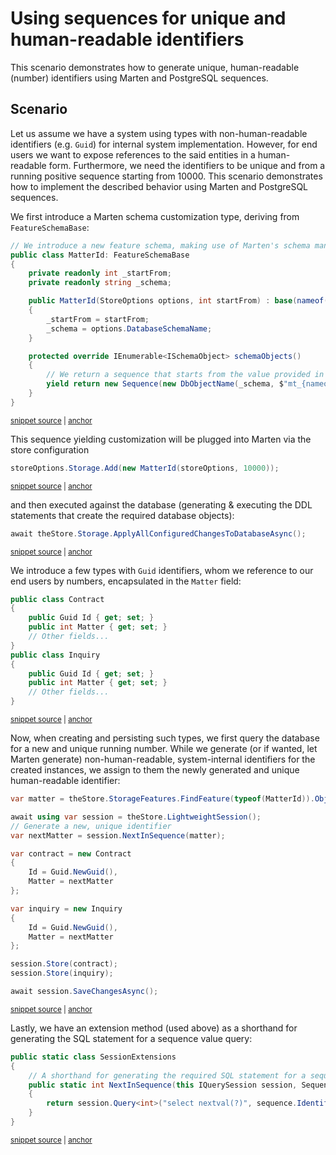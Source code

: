 # Using sequences for unique and human-readable identifiers

This scenario demonstrates how to generate unique, human-readable (number) identifiers using Marten and PostgreSQL sequences.

## Scenario

Let us assume we have a system using types with non-human-readable identifiers (e.g. `Guid`) for internal system implementation. However, for end users we want to expose references to the said entities in a human-readable form. Furthermore, we need the identifiers to be unique and from a running positive sequence starting from 10000. This scenario demonstrates how to implement the described behavior using Marten and PostgreSQL sequences.

We first introduce a Marten schema customization type, deriving from `FeatureSchemaBase`:

<!-- snippet: sample_scenario-usingsequenceforuniqueid-setup -->
<a id='snippet-sample_scenario-usingsequenceforuniqueid-setup'></a>
```cs
// We introduce a new feature schema, making use of Marten's schema management facilities.
public class MatterId: FeatureSchemaBase
{
    private readonly int _startFrom;
    private readonly string _schema;

    public MatterId(StoreOptions options, int startFrom) : base(nameof(MatterId), options.Advanced.Migrator)
    {
        _startFrom = startFrom;
        _schema = options.DatabaseSchemaName;
    }

    protected override IEnumerable<ISchemaObject> schemaObjects()
    {
        // We return a sequence that starts from the value provided in the ctor
        yield return new Sequence(new DbObjectName(_schema, $"mt_{nameof(MatterId).ToLowerInvariant()}"), _startFrom);
    }
}
```
<sup><a href='https://github.com/JasperFx/marten/blob/master/src/Marten.Testing/Examples/ScenarioUsingSequenceForUniqueId.cs#L17-L36' title='Snippet source file'>snippet source</a> | <a href='#snippet-sample_scenario-usingsequenceforuniqueid-setup' title='Start of snippet'>anchor</a></sup>
<!-- endSnippet -->

This sequence yielding customization will be plugged into Marten via the store configuration

<!-- snippet: sample_scenario-usingsequenceforuniqueid-storesetup-1 -->
<a id='snippet-sample_scenario-usingsequenceforuniqueid-storesetup-1'></a>
```cs
storeOptions.Storage.Add(new MatterId(storeOptions, 10000));
```
<sup><a href='https://github.com/JasperFx/marten/blob/master/src/Marten.Testing/Examples/ScenarioUsingSequenceForUniqueId.cs#L43-L45' title='Snippet source file'>snippet source</a> | <a href='#snippet-sample_scenario-usingsequenceforuniqueid-storesetup-1' title='Start of snippet'>anchor</a></sup>
<!-- endSnippet -->

and then executed against the database (generating & executing the DDL statements that create the required database objects):

<!-- snippet: sample_scenario-usingsequenceforuniqueid-storesetup-2 -->
<a id='snippet-sample_scenario-usingsequenceforuniqueid-storesetup-2'></a>
```cs
await theStore.Storage.ApplyAllConfiguredChangesToDatabaseAsync();
```
<sup><a href='https://github.com/JasperFx/marten/blob/master/src/Marten.Testing/Examples/ScenarioUsingSequenceForUniqueId.cs#L48-L50' title='Snippet source file'>snippet source</a> | <a href='#snippet-sample_scenario-usingsequenceforuniqueid-storesetup-2' title='Start of snippet'>anchor</a></sup>
<!-- endSnippet -->

We introduce a few types with `Guid` identifiers, whom we reference to our end users by numbers, encapsulated in the `Matter` field:

<!-- snippet: sample_scenario-usingsequenceforuniqueid-setup-types -->
<a id='snippet-sample_scenario-usingsequenceforuniqueid-setup-types'></a>
```cs
public class Contract
{
    public Guid Id { get; set; }
    public int Matter { get; set; }
    // Other fields...
}
public class Inquiry
{
    public Guid Id { get; set; }
    public int Matter { get; set; }
    // Other fields...
}
```
<sup><a href='https://github.com/JasperFx/marten/blob/master/src/Marten.Testing/Examples/ScenarioUsingSequenceForUniqueId.cs#L79-L92' title='Snippet source file'>snippet source</a> | <a href='#snippet-sample_scenario-usingsequenceforuniqueid-setup-types' title='Start of snippet'>anchor</a></sup>
<!-- endSnippet -->

Now, when creating and persisting such types, we first query the database for a new and unique running number. While we generate (or if wanted, let Marten generate) non-human-readable, system-internal identifiers for the created instances, we assign to them the newly generated and unique human-readable identifier:

<!-- snippet: sample_scenario-usingsequenceforuniqueid-querymatter -->
<a id='snippet-sample_scenario-usingsequenceforuniqueid-querymatter'></a>
```cs
var matter = theStore.StorageFeatures.FindFeature(typeof(MatterId)).Objects.OfType<Sequence>().Single();

await using var session = theStore.LightweightSession();
// Generate a new, unique identifier
var nextMatter = session.NextInSequence(matter);

var contract = new Contract
{
    Id = Guid.NewGuid(),
    Matter = nextMatter
};

var inquiry = new Inquiry
{
    Id = Guid.NewGuid(),
    Matter = nextMatter
};

session.Store(contract);
session.Store(inquiry);

await session.SaveChangesAsync();
```
<sup><a href='https://github.com/JasperFx/marten/blob/master/src/Marten.Testing/Examples/ScenarioUsingSequenceForUniqueId.cs#L52-L76' title='Snippet source file'>snippet source</a> | <a href='#snippet-sample_scenario-usingsequenceforuniqueid-querymatter' title='Start of snippet'>anchor</a></sup>
<!-- endSnippet -->

Lastly, we have an extension method (used above) as a shorthand for generating the SQL statement for a sequence value query:

<!-- snippet: sample_scenario-usingsequenceforuniqueid-setup-extensions -->
<a id='snippet-sample_scenario-usingsequenceforuniqueid-setup-extensions'></a>
```cs
public static class SessionExtensions
{
    // A shorthand for generating the required SQL statement for a sequence value query
    public static int NextInSequence(this IQuerySession session, Sequence sequence)
    {
        return session.Query<int>("select nextval(?)", sequence.Identifier.QualifiedName).First();
    }
}
```
<sup><a href='https://github.com/JasperFx/marten/blob/master/src/Marten.Testing/Examples/ScenarioUsingSequenceForUniqueId.cs#L95-L104' title='Snippet source file'>snippet source</a> | <a href='#snippet-sample_scenario-usingsequenceforuniqueid-setup-extensions' title='Start of snippet'>anchor</a></sup>
<!-- endSnippet -->
